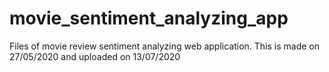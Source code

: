 # movie_sentiment_analyzing_app
Files of movie review sentiment analyzing web application. This is made on 27/05/2020 and uploaded on 13/07/2020
